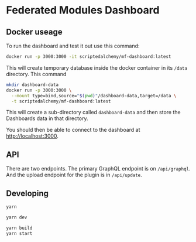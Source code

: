 # Federated Modules Dashboard

## Docker useage

To run the dashboard and test it out use this command:

```bash
docker run -p 3000:3000 -it scriptedalchemy/mf-dashboard:latest
```

This will create temporary database inside the docker container in its `/data` directory. This command

```bash
mkdir dashboard-data
docker run -p 3000:3000 \
  --mount type=bind,source="$(pwd)"/dashboard-data,target=/data \
  -t scriptedalchemy/mf-dashboard:latest
```

This will create a sub-directory called `dashboard-data` and then store the Dashboards data in that directory.

You should then be able to connect to the dashboard at [http://localhost:3000](http://localhost:3000).

## API

There are two endpoints. The primary GraphQL endpoint is on `/api/graphql`. And the upload endpoint for the plugin is in `/api/update`.

## Developing

```bash
yarn
```

```bash
yarn dev
```

```bash
yarn build
yarn start
```
